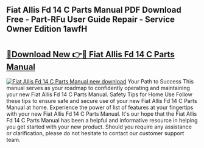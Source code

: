 ## Fiat Allis Fd 14 C Parts Manual PDF Download Free - Part-RFu User Guide Repair - Service Owner Edition 1awfH

# <h2><a href="http://bc90878.oget.top/?id=Fiat+Allis+Fd+14+C+Parts+Manual">🔗Download New 👉🔴 Fiat Allis Fd 14 C Parts Manual</a></h2>

[![Fiat Allis Fd 14 C Parts Manual new download](https://i.imgur.com/5g1atiW.png)](http://bc90878.oget.top/?id=Fiat+Allis+Fd+14+C+Parts+Manual)
Your Path to Success This manual serves as your roadmap to confidently operating and maintaining your new Fiat Allis Fd 14 C Parts Manual. Safety Tips for Home Use Follow these tips to ensure safe and secure use of your new Fiat Allis Fd 14 C Parts Manual at home. Experience the power of list of features at your fingertips with your new Fiat Allis Fd 14 C Parts Manual. It's our hope that the Fiat Allis Fd 14 C Parts Manual has been a helpful and informative resource in helping you get started with your new product. Should you require any assistance or clarification, please do not hesitate to contact our customer support team.
